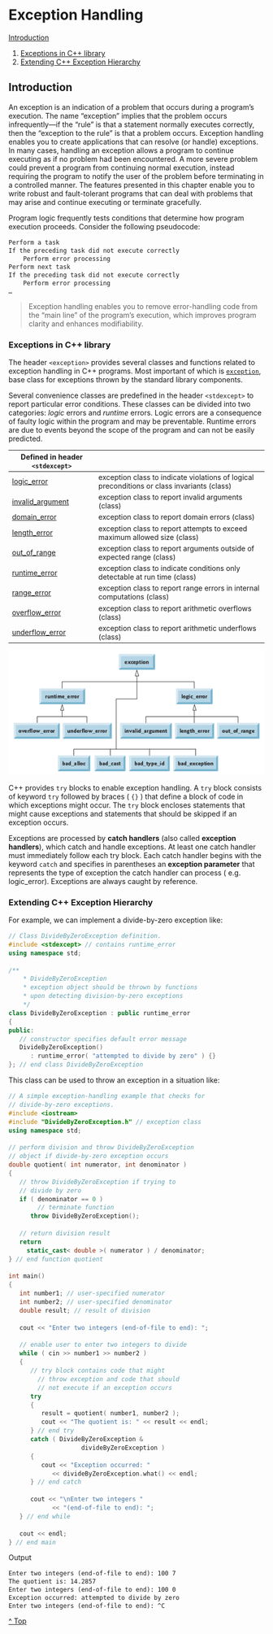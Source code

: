 # Exception Handling



[Introduction](#Introduction)

1. [Exceptions in C++ library](#Exceptions-in-C-library)
2. [Extending C++ Exception Hierarchy](#Extending-C-Exception-Hierarchy)



## Introduction

An exception is an indication of a problem that occurs during a program’s execution. The name “exception” implies that the problem occurs infrequently—if the “rule” is that a statement normally executes correctly, then the “exception to the rule” is that a problem occurs. Exception handling enables you to create applications that can resolve (or handle) exceptions. In many cases, handling an exception allows a program to continue executing as if no problem had been encountered. A more severe problem could prevent a program from continuing normal execution, instead requiring the program to notify the user of the problem before terminating in a controlled manner. The features presented in this chapter enable you to write robust and fault-tolerant programs that can deal with problems that may arise and continue executing or terminate gracefully.

Program logic frequently tests conditions that determine how program execution proceeds. Consider the following pseudocode:

```
Perform a task
If the preceding task did not execute correctly
	Perform error processing
Perform next task
If the preceding task did not execute correctly
	Perform error processing
…
```

> Exception handling enables you to remove error-handling code from the “main line” of the program’s execution, which improves program clarity and enhances modifiability.

### Exceptions in C++ library

The header `<exception>` provides several classes and functions related to exception handling in C++ programs. Most important of which is [`exception`](https://en.cppreference.com/w/cpp/error/exception), base class for exceptions thrown by the standard library components.

Several convenience classes are predefined in the header `<stdexcept>` to report particular error conditions. These classes can be divided into two categories: *logic* errors and *runtime* errors. Logic errors are a consequence of faulty logic within the program and may be preventable. Runtime errors are due to events beyond the scope of the program and can not be easily predicted.

| Defined in header `<stdexcept>`                              |                                                              |
| ------------------------------------------------------------ | ------------------------------------------------------------ |
| [logic_error](https://en.cppreference.com/w/cpp/error/logic_error) | exception class to indicate violations of logical preconditions or class invariants (class) |
| [invalid_argument](https://en.cppreference.com/w/cpp/error/invalid_argument) | exception class to report invalid arguments (class)          |
| [domain_error](https://en.cppreference.com/w/cpp/error/domain_error) | exception class to report domain errors (class)              |
| [length_error](https://en.cppreference.com/w/cpp/error/length_error) | exception class to report attempts to exceed maximum allowed size (class) |
| [out_of_range](https://en.cppreference.com/w/cpp/error/out_of_range) | exception class to report arguments outside of expected range (class) |
| [runtime_error](https://en.cppreference.com/w/cpp/error/runtime_error) | exception class to indicate conditions only detectable at run time (class) |
| [range_error](https://en.cppreference.com/w/cpp/error/range_error) | exception class to report range errors in internal computations (class) |
| [overflow_error](https://en.cppreference.com/w/cpp/error/overflow_error) | exception class to report arithmetic overflows (class)       |
| [underflow_error](https://en.cppreference.com/w/cpp/error/underflow_error) | exception class to report arithmetic underflows (class)      |



![Exception class hierarchy](../assets/exception_class_hierarchy.png)



C++ provides `try` blocks to enable exception handling. A `try` block consists of keyword `try` followed by braces ( `{}` ) that define a block of code in which exceptions might occur. The `try` block encloses statements that might cause exceptions and statements that should be skipped if an exception occurs.

Exceptions are processed by **catch handlers** (also called **exception handlers**), which catch and handle exceptions. At least one catch handler must immediately follow each try block. Each catch handler begins with the keyword `catch` and specifies in parentheses an **exception parameter** that represents the type of exception the catch handler can process ( e.g. logic_error). Exceptions are always caught by reference.

### Extending C++ Exception Hierarchy

For example, we can implement a divide-by-zero exception like:

```c++
// Class DivideByZeroException definition.
#include <stdexcept> // contains runtime_error
using namespace std;

/**
	* DivideByZeroException
	* exception object should be thrown by functions
	* upon detecting division-by-zero exceptions
	*/
class DivideByZeroException : public runtime_error 
{
public:
   // constructor specifies default error message
   DivideByZeroException()
      : runtime_error( "attempted to divide by zero" ) {}
}; // end class DivideByZeroException

```

This class can be used to throw an exception in a situation like:

```c++
// A simple exception-handling example that checks for
// divide-by-zero exceptions.
#include <iostream>
#include "DivideByZeroException.h" // exception class 
using namespace std;

// perform division and throw DivideByZeroException
// object if divide-by-zero exception occurs
double quotient( int numerator, int denominator )
{
   // throw DivideByZeroException if trying to
   // divide by zero
   if ( denominator == 0 )
     	// terminate function
      throw DivideByZeroException(); 

   // return division result
   return
     static_cast< double >( numerator ) / denominator;
} // end function quotient

int main()
{
   int number1; // user-specified numerator
   int number2; // user-specified denominator
   double result; // result of division

   cout << "Enter two integers (end-of-file to end): ";

   // enable user to enter two integers to divide
   while ( cin >> number1 >> number2 ) 
   {
      // try block contains code that might
     	// throw exception and code that should
     	// not execute if an exception occurs
      try 
      {
         result = quotient( number1, number2 );
         cout << "The quotient is: " << result << endl;
      } // end try
      catch ( DivideByZeroException &
             		divideByZeroException ) 
      {
         cout << "Exception occurred: " 
            << divideByZeroException.what() << endl;
      } // end catch

      cout << "\nEnter two integers "
        	<< "(end-of-file to end): ";
   } // end while

   cout << endl;
} // end main

```

Output

```
Enter two integers (end-of-file to end): 100 7
The quotient is: 14.2857
Enter two integers (end-of-file to end): 100 0
Exception occurred: attempted to divide by zero
Enter two integers (end-of-file to end): ^C
```



[^ Top](#Exception-Handling)